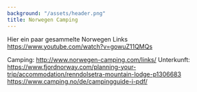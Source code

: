 ```yaml
---
background: "/assets/header.png"
title: Norwegen Camping
---
```

Hier ein paar gesammelte Norwegen Links
<https://www.youtube.com/watch?v=gowuZ11QMQs>



Camping: <http://www.norwegen-camping.com/links/>
Unterkunft: <https://www.fjordnorway.com/planning-your-trip/accommodation/renndolsetra-mountain-lodge-p1306683>
<https://www.camping.no/de/campingguide-i-pdf/>